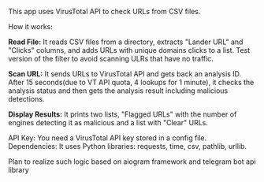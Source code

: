 
This app uses VirusTotal API to check URLs from CSV files. 

How it works:

**Read File:** It reads CSV files from a directory, extracts "Lander URL" and "Clicks" columns, and adds URLs with unique domains clicks to a list. 
Test version of the filter to avoid scanning ULRs that have no traffic.

**Scan URL:** It sends URLs to VirusTotal API and gets back an analysis ID. After 15 seconds(due to VT API quota, 4 lookups for 1 minute), it checks the analysis status and then gets the analysis result including malicious detections.

**Display Results:** It prints two lists, "Flagged URLs" with the number of engines detecting it as malicious and a list with "Clear" URLs.

API Key: You need a VirusTotal API key stored in a config file.
Dependencies: It uses Python libraries: requests, time, csv, pathlib, urllib.

Plan to realize such logic based on aiogram framework and telegram bot api library
